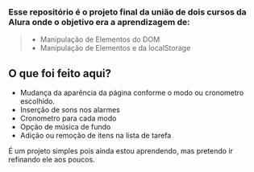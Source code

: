 ### Esse repositório é o projeto final da união de dois cursos da Alura onde o objetivo era a aprendizagem de:
> - Manipulação de Elementos do DOM
> - Manipulação de Elementos e da localStorage

## O que foi feito aqui?
- Mudança da aparência da página conforme o modo ou cronometro escolhido.
- Inserção de sons nos alarmes
- Cronometro para cada modo
- Opção de música de fundo
- Adição ou remoção de itens na lista de tarefa

É um projeto simples pois ainda estou aprendendo, mas pretendo ir refinando ele aos poucos.
